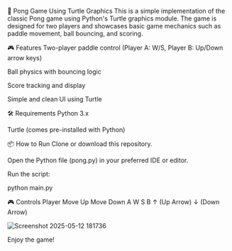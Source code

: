 🏓 Pong Game Using Turtle Graphics
This is a simple implementation of the classic Pong game using Python's Turtle graphics module. The game is designed for two players and showcases basic game mechanics such as paddle movement, ball bouncing, and scoring.

🎮 Features
Two-player paddle control (Player A: W/S, Player B: Up/Down arrow keys)

Ball physics with bouncing logic

Score tracking and display

Simple and clean UI using Turtle

🛠️ Requirements
Python 3.x

Turtle (comes pre-installed with Python)

📦 How to Run
Clone or download this repository.

Open the Python file (pong.py) in your preferred IDE or editor.

Run the script:

python main.py

🎮 Controls
Player	Move Up	Move Down
A	        W	      S
B	  ↑ (Up Arrow)	↓ (Down Arrow)




![Screenshot 2025-05-12 181736](https://github.com/user-attachments/assets/444734ed-8e3b-40e6-bf05-ba3ddeffbb48)



Enjoy the game!
